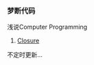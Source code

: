 ### 梦断代码
浅说Computer Programming

1. [Closure](https://github.com/zhenglianfu/little-talk/blob/master/docs/Closure.md)

不定时更新...
